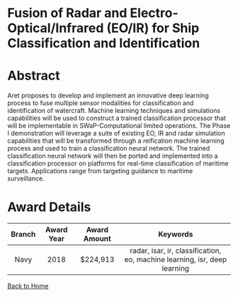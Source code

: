 
Fusion of Radar and Electro-Optical/Infrared (EO/IR) for Ship Classification and Identification
===============================================================================================

# Abstract


Aret proposes to develop and implement an innovative deep learning process to fuse multiple sensor modalities for classification and identification of watercraft. Machine learning techniques and simulations capabilities will be used to construct a trained classification processor that will be implementable in SWaP-Computational limited operations. The Phase I demonstration will leverage a suite of existing EO, IR and radar simulation capabilities that will be transformed through a reification machine learning process and used to train a classification neural network. The trained classification neural network will then be ported and implemented into a classification processor on platforms for real-time classification of maritime targets. Applications range from targeting guidance to maritime surveillance.  

# Award Details

|Branch|Award Year|Award Amount|Keywords|
| :---: | :---: | :---: | :---: |
|Navy|2018|$224,913|radar, isar, ir, classification, eo, machine learning, isr, deep learning|
  
  


[Back to Home](https://github.com/chrischow/dod_sbir_awards#1950)